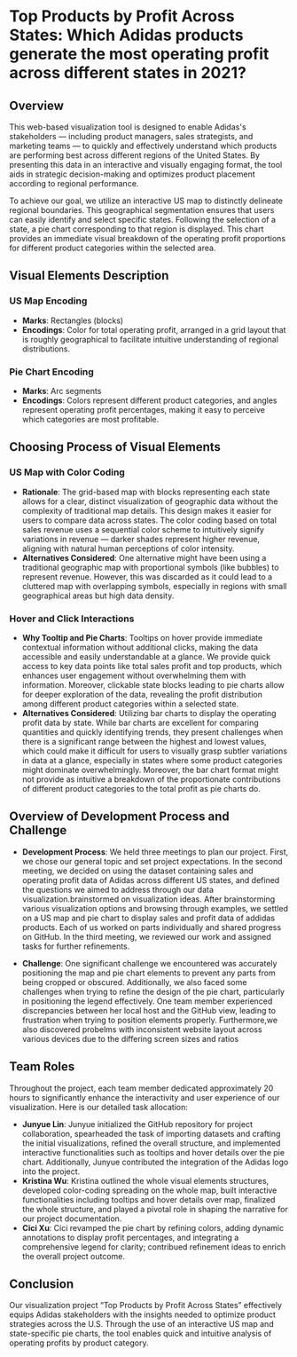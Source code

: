 # Top Products by Profit Across States: Which Adidas products generate the most operating profit across different states in 2021?

## Overview
This web-based visualization tool is designed to enable Adidas's stakeholders — including product managers, sales strategists, and marketing teams — to quickly and effectively understand which products are performing best across different regions of the United States. By presenting this data in an interactive and visually engaging format, the tool aids in strategic decision-making and optimizes product placement according to regional performance.

To achieve our goal, we utilize an interactive US map to distinctly delineate regional boundaries. This geographical segmentation ensures that users can easily identify and select specific states. Following the selection of a state, a pie chart corresponding to that region is displayed. This chart provides an immediate visual breakdown of the operating profit proportions for different product categories within the selected area.

## Visual Elements Description

### US Map Encoding
- **Marks**: Rectangles (blocks)
- **Encodings**: Color for total operating profit, arranged in a grid layout that is roughly geographical to facilitate intuitive understanding of regional distributions.

### Pie Chart Encoding
- **Marks**: Arc segments
- **Encodings**: Colors represent different product categories, and angles represent operating profit percentages, making it easy to perceive which categories are most profitable.

## Choosing Process of Visual Elements

### US Map with Color Coding
- **Rationale**: The grid-based map with blocks representing each state allows for a clear, distinct visualization of geographic data without the complexity of traditional map details. This design makes it easier for users to compare data across states. The color coding based on total sales revenue uses a sequential color scheme to intuitively signify variations in revenue — darker shades represent higher revenue, aligning with natural human perceptions of color intensity.
- **Alternatives Considered**: One alternative might have been using a traditional geographic map with proportional symbols (like bubbles) to represent revenue. However, this was discarded as it could lead to a cluttered map with overlapping symbols, especially in regions with small geographical areas but high data density.

### Hover and Click Interactions
- **Why Tooltip and Pie Charts**: Tooltips on hover provide immediate contextual information without additional clicks, making the data accessible and easily understandable at a glance. We provide quick access to key data points like total sales profit and top products, which enhances user engagement without overwhelming them with information. Moreover, clickable state blocks leading to pie charts allow for deeper exploration of the data, revealing the profit distribution among different product categories within a selected state.
- **Alternatives Considered**: Utilizing bar charts to display the operating profit data by state. While bar charts are excellent for comparing quantities and quickly identifying trends, they present challenges when there is a significant range between the highest and lowest values, which could make it difficult for users to visually grasp subtler variations in data at a glance, especially in states where some product categories might dominate overwhelmingly. Moreover, the bar chart format might not provide as intuitive a breakdown of the proportionate contributions of different product categories to the total profit as pie charts do.

## Overview of Development Process and Challenge
- **Development Process**:
We held three meetings to plan our project. First, we chose our general topic and set project expectations. In the second meeting,
we decided on using the dataset containing sales and operating profit data of Adidas across different US states, and defined the questions we aimed to address through our data visualization.brainstormed on visualization ideas. After brainstorming various visualization options and browsing through examples, we settled on a US map and pie chart to display sales and profit data of addidas products. Each of us worked on parts individually and shared progress on GitHub. In the third meeting, we reviewed our work and assigned tasks for further refinements. 

- **Challenge**: One significant challenge we encountered was accurately positioning the map and pie chart elements to prevent any parts from being cropped or obscured. Additionally, we also faced some challenges when trying to refine the design of the pie chart, particularly in positioning the legend effectively. One team member experienced discrepancies between her local host and the GitHub view, leading to frustration when trying to position elements properly. Furthermore,we also discovered probelms with inconsistent website layout across various devices due to the differing screen sizes and ratios

## Team Roles
Throughout the project, each team member dedicated approximately 20 hours to significantly enhance the interactivity and user experience of our visualization.  Here is our detailed task allocation:

- **Junyue Lin**: Junyue initialized the GitHub repository for project collaboration, spearheaded the task of importing datasets and crafting the initial visualizations, refined the overall structure, and implemented interactive functionalities such as tooltips and hover details over the pie chart. Additionally, Junyue contributed the integration of the Adidas logo into the project.
- **Kristina Wu**: Kristina outlined the whole visual elements structures, developed color-coding spreading on the whole map, built interactive functionalities including tooltips and hover details over map, finalized the whole structure, and played a pivotal role in shaping the narrative for our project documentation.
- **Cici Xu**: Cici revamped the pie chart by refining colors, adding dynamic annotations to display profit percentages, and integrating a comprehensive legend for clarity; contribued refinement ideas to enrich the overall project outcome. 

## Conclusion
Our visualization project “Top Products by Profit Across States” effectively equips Adidas stakeholders with the insights needed to optimize product strategies across the U.S. Through the use of an interactive US map and state-specific pie charts, the tool enables quick and intuitive analysis of operating profits by product category.